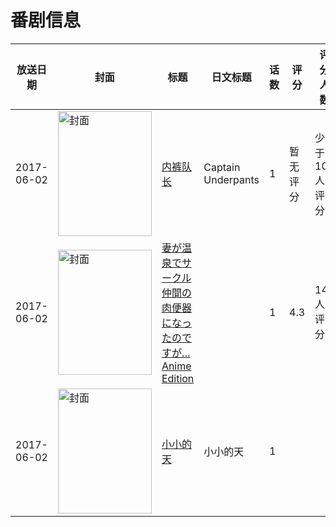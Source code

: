 # 番剧信息

|放送日期|封面|标题|日文标题|话数|评分|评分人数|
|---|---|---|---|---|---|---|
|2017-06-02|<img src="//lain.bgm.tv/pic/cover/c/c0/ff/211856_44upF.jpg" alt="封面" style="width:150px;height:200px;object-fit:cover;">|[内裤队长](https://bangumi.tv/subject/211856)|Captain Underpants|1|暂无评分|少于10人评分|
|2017-06-02|<img src="/img/no_icon_subject.png" alt="封面" style="width:150px;height:200px;object-fit:cover;">|[妻が温泉でサークル仲間の肉便器になったのですが… Anime Edition](https://bangumi.tv/subject/215530)||1|4.3|142人评分|
|2017-06-02|<img src="//lain.bgm.tv/pic/cover/c/db/1d/501578_IEfnA.jpg" alt="封面" style="width:150px;height:200px;object-fit:cover;">|[小小的天](https://bangumi.tv/subject/501578)|小小的天|1|||
